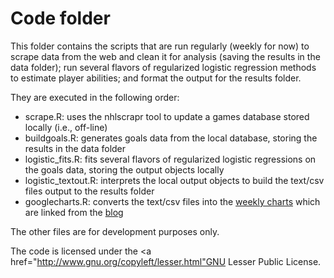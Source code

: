 Code folder
======

This folder contains the scripts that are run regularly (weekly for now) to scrape data from the
web and clean it for analysis (saving the results in the data folder); run
several flavors of regularized logistic regression methods to estimate player
abilities; and format the output for the results folder.

They are executed in the following order:

<ul>
	<li> scrape.R: uses the nhlscrapr tool to update a games database stored locally (i.e., off-line)
	<li> buildgoals.R: generates goals data from the local database, storing the results in the data folder
	<li> logistic_fits.R: fits several flavors of regularized logistic regressions on the goals data,
		storing the output objects locally
	<li> logistic_textout.R: interprets the local output objects to build the text/csv files output to the results folder
	<li> googlecharts.R: converts the text/csv files into the
		<a href="http://faculty.chicagobooth.edu/robert.gramacy/hockey/mapbetas_active_latest.html">weekly charts</a>
		which are linked from the <a href="http://blogs.chicagobooth.edu/hockeyanalytics">blog</a>
</ul>

The other files are for development purposes only.

The code is licensed under the <a href="http://www.gnu.org/copyleft/lesser.html"GNU Lesser Public License</a>.
